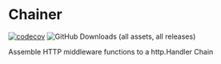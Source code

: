 # Chainer

[![codecov](https://codecov.io/gh/maxwu/chainer/graph/badge.svg?token=JG5TC3BJIR)](https://codecov.io/gh/maxwu/chainer)
![GitHub Downloads (all assets, all releases)](https://img.shields.io/github/downloads/maxwu/chainer/total)


Assemble HTTP middleware functions to a http.Handler Chain
